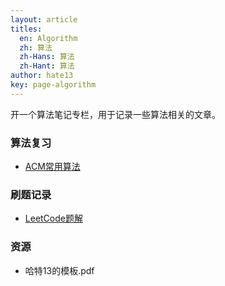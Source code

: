 ```yaml
---
layout: article
titles:
  en: Algorithm
  zh: 算法
  zh-Hans: 算法
  zh-Hant: 算法
author: hate13
key: page-algorithm
---
```


开一个算法笔记专栏，用于记录一些算法相关的文章。

### 算法复习

- [ACM常用算法](https://hate13.com/2020/01/10/ACM常用算法.html)

### 刷题记录

- [LeetCode题解](https://hate13.com/2020/01/10/LeetCode题解.html)

### 资源

- 哈特13的模板.pdf